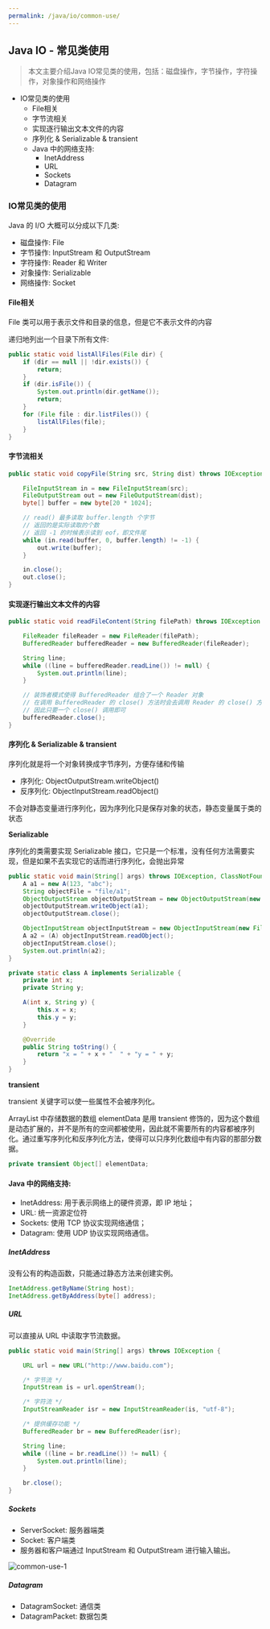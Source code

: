 ```yaml
---
permalink: /java/io/common-use/
---
```


## Java IO - 常见类使用

> 本文主要介绍Java IO常见类的使用，包括：磁盘操作，字节操作，字符操作，对象操作和网络操作

* IO常见类的使用
    * File相关
    * 字节流相关
    * 实现逐行输出文本文件的内容
    * 序列化 & Serializable & transient
    * Java 中的网络支持:
        * InetAddress
        * URL
        * Sockets
        * Datagram

### IO常见类的使用

Java 的 I/O 大概可以分成以下几类:

* 磁盘操作: File
* 字节操作: InputStream 和 OutputStream
* 字符操作: Reader 和 Writer
* 对象操作: Serializable
* 网络操作: Socket

#### File相关

File 类可以用于表示文件和目录的信息，但是它不表示文件的内容

递归地列出一个目录下所有文件:

```java
public static void listAllFiles(File dir) {
    if (dir == null || !dir.exists()) {
        return;
    }
    if (dir.isFile()) {
        System.out.println(dir.getName());
        return;
    }
    for (File file : dir.listFiles()) {
        listAllFiles(file);
    }
}
```

#### 字节流相关

```java
public static void copyFile(String src, String dist) throws IOException {

    FileInputStream in = new FileInputStream(src);
    FileOutputStream out = new FileOutputStream(dist);
    byte[] buffer = new byte[20 * 1024];

    // read() 最多读取 buffer.length 个字节
    // 返回的是实际读取的个数
    // 返回 -1 的时候表示读到 eof，即文件尾
    while (in.read(buffer, 0, buffer.length) != -1) {
        out.write(buffer);
    }

    in.close();
    out.close();
}
```

#### 实现逐行输出文本文件的内容

```java
public static void readFileContent(String filePath) throws IOException {

    FileReader fileReader = new FileReader(filePath);
    BufferedReader bufferedReader = new BufferedReader(fileReader);

    String line;
    while ((line = bufferedReader.readLine()) != null) {
        System.out.println(line);
    }

    // 装饰者模式使得 BufferedReader 组合了一个 Reader 对象
    // 在调用 BufferedReader 的 close() 方法时会去调用 Reader 的 close() 方法
    // 因此只要一个 close() 调用即可
    bufferedReader.close();
}
```

#### 序列化 & Serializable & transient

序列化就是将一个对象转换成字节序列，方便存储和传输

* 序列化: ObjectOutputStream.writeObject()
* 反序列化: ObjectInputStream.readObject()

不会对静态变量进行序列化，因为序列化只是保存对象的状态，静态变量属于类的状态

**Serializable**

序列化的类需要实现 Serializable 接口，它只是一个标准，没有任何方法需要实现，但是如果不去实现它的话而进行序列化，会抛出异常

```java
public static void main(String[] args) throws IOException, ClassNotFoundException {
    A a1 = new A(123, "abc");
    String objectFile = "file/a1";
    ObjectOutputStream objectOutputStream = new ObjectOutputStream(new FileOutputStream(objectFile));
    objectOutputStream.writeObject(a1);
    objectOutputStream.close();

    ObjectInputStream objectInputStream = new ObjectInputStream(new FileInputStream(objectFile));
    A a2 = (A) objectInputStream.readObject();
    objectInputStream.close();
    System.out.println(a2);
}

private static class A implements Serializable {
    private int x;
    private String y;

    A(int x, String y) {
        this.x = x;
        this.y = y;
    }

    @Override
    public String toString() {
        return "x = " + x + "  " + "y = " + y;
    }
}
```

**transient**

transient 关键字可以使一些属性不会被序列化。

ArrayList 中存储数据的数组 elementData 是用 transient 修饰的，因为这个数组是动态扩展的，并不是所有的空间都被使用，因此就不需要所有的内容都被序列化。通过重写序列化和反序列化方法，使得可以只序列化数组中有内容的那部分数据。

```java
private transient Object[] elementData;
```

#### Java 中的网络支持:

* InetAddress: 用于表示网络上的硬件资源，即 IP 地址；
* URL: 统一资源定位符
* Sockets: 使用 TCP 协议实现网络通信；
* Datagram: 使用 UDP 协议实现网络通信。

##### InetAddress

没有公有的构造函数，只能通过静态方法来创建实例。

```java
InetAddress.getByName(String host);
InetAddress.getByAddress(byte[] address);
```

##### URL

可以直接从 URL 中读取字节流数据。

```java
public static void main(String[] args) throws IOException {

    URL url = new URL("http://www.baidu.com");

    /* 字节流 */
    InputStream is = url.openStream();

    /* 字符流 */
    InputStreamReader isr = new InputStreamReader(is, "utf-8");

    /* 提供缓存功能 */
    BufferedReader br = new BufferedReader(isr);

    String line;
    while ((line = br.readLine()) != null) {
        System.out.println(line);
    }

    br.close();
}
```

##### Sockets

* ServerSocket: 服务器端类
* Socket: 客户端类
* 服务器和客户端通过 InputStream 和 OutputStream 进行输入输出。

![common-use-1](https://caohonghua.github.io/java-worker/assets/images/java/io/common-use/common-use-1.jpg)

##### Datagram

* DatagramSocket: 通信类
* DatagramPacket: 数据包类


